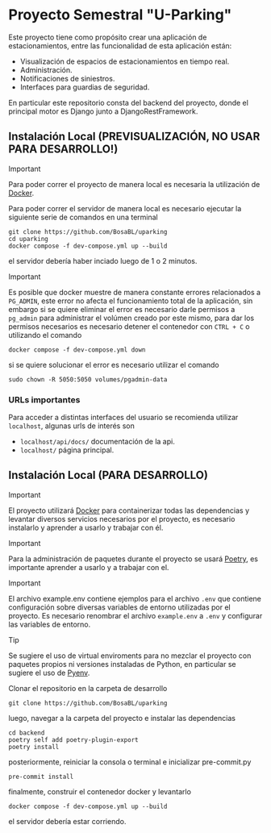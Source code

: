 # Proyecto Semestral "U-Parking"

Este proyecto tiene como propósito crear una aplicación de estacionamientos, entre las funcionalidad de esta aplicación están:

- Visualización de espacios de estacionamientos en tiempo real.
- Administración.
- Notificaciones de siniestros.
- Interfaces para guardias de seguridad.

En particular este repositorio consta del backend del proyecto, donde el principal motor es Django junto a DjangoRestFramework.

## Instalación Local (PREVISUALIZACIÓN, NO USAR PARA DESARROLLO!)

> [!IMPORTANT]
> Para poder correr el proyecto de manera local es necesaria la utilización de [Docker](https://docs.docker.com/engine/install/).

Para poder correr el servidor de manera local es necesario ejecutar la siguiente serie de comandos en una terminal

```shell
git clone https://github.com/BosaBL/uparking
cd uparking
docker compose -f dev-compose.yml up --build
```

el servidor debería haber inciado luego de 1 o 2 minutos.

> [!IMPORTANT]
> Es posible que docker muestre de manera constante errores relacionados a `PG_ADMIN`, este error no afecta el funcionamiento total de la aplicación, sin embargo si se quiere eliminar el error es necesario darle permisos a `pg_admin` para administrar el volúmen creado por este mismo, para dar los permisos necesarios es necesario detener el contenedor con `CTRL + C` o utilizando el comando
>
> ```
> docker compose -f dev-compose.yml down
> ```
>
> si se quiere solucionar el error es necesario utilizar el comando

```
sudo chown -R 5050:5050 volumes/pgadmin-data
```

### URLs importantes

Para acceder a distintas interfaces del usuario se recomienda utilizar `localhost`, algunas urls de interés son

- `localhost/api/docs/` documentación de la api.
- `localhost/` página principal.

## Instalación Local (PARA DESARROLLO)

> [!IMPORTANT]
> El proyecto utilizará [Docker](https://docs.docker.com/engine/install/) para containerizar todas las dependencias y levantar diversos servicios necesarios por el proyecto, es necesario instalarlo y aprender a usarlo y trabajar con él.

> [!IMPORTANT]
> Para la administración de paquetes durante el proyecto se usará [Poetry](https://python-poetry.org/), es importante aprender a usarlo y a trabajar con el.

> [!IMPORTANT]
> El archivo example.env contiene ejemplos para el archivo `.env` que contiene configuración sobre diversas variables de entorno utilizadas por el proyecto. Es necesario renombrar el archivo `example.env` a `.env` y configurar las variables de entorno.

> [!TIP]
> Se sugiere el uso de virtual enviroments para no mezclar el proyecto con paquetes propios ni versiones instaladas de Python, en particular se sugiere el uso de [Pyenv](https://github.com/pyenv/pyenv).

Clonar el repositorio en la carpeta de desarrollo

```shell
git clone https://github.com/BosaBL/uparking
```

luego, navegar a la carpeta del proyecto e instalar las dependencias

```shell
cd backend
poetry self add poetry-plugin-export
poetry install
```

posteriormente, reiniciar la consola o terminal e inicializar pre-commit.py

```shell
pre-commit install
```

finalmente, construir el contenedor docker y levantarlo

```shell
docker compose -f dev-compose.yml up --build
```

el servidor debería estar corriendo.
